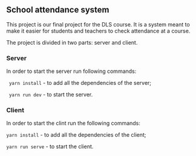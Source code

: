 ## School attendance system 

This project is our final project for the DLS course.
It is a system meant to make it easier for students and teachers to check attendance at a course.

The project is divided in two parts: server and client.

### Server
In order to start the server run following commands:

``` yarn install``` - to add all the dependencies of the server;

``` yarn run dev``` - to start the server.

### Client
In order to start the clint run the following commands:

```yarn install``` - to add all the dependencies of the client;

```yarn run serve``` - to start the client.

